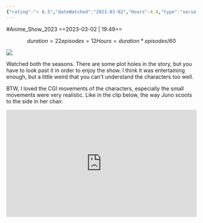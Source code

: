 ```yaml
---
{"rating":"⭐ 6.5","dateWatched":"2023-03-02","Hours":4.4,"type":"series","subType":"series","title":"Beastars","englishTitle":"Beastars","year":2019,"dataSource":"MALAPI","url":"https://myanimelist.net/anime/39195/Beastars","id":39195,"genres":["Drama","Slice of Life"],"studios":["Orange"],"episodes":12,"duration":"22 min per ep","onlineRating":7.85,"actors":null,"image":"https://cdn.myanimelist.net/images/anime/1234/102008.jpg","released":true,"streamingServices":["Netflix"],"airing":false,"airedFrom":"10/10/2019","airedTo":"26/12/2019","watched":false,"lastWatched":"","personalRating":0,"tags":["mediaDB/tv/series"],"dg-publish":true,"permalink":"/media-db/series/beastars-2019/","dgPassFrontmatter":true,"noteIcon":"1","created":"2023-11-14T21:08:36.269+05:30","updated":"2023-12-14T22:36:15.736+05:30"}
---
```


#Anime_Show_2023 
==2023-03-02 | 19:49==
```math
duration = 22
episodes = 12
Hours = duration * episodes / 60
```
<img src="https://cdn.myanimelist.net/images/anime/1234/102008.jpg">

Watched both the seasons. There are some plot holes in the story, but you have to look past it in order to enjoy the show. I think it was entertaining enough, but a little weird that you can't understand the characters too well.

BTW, I loved the CGI movements of the characters, especially the small movements were very realistic. Like in the clip below, the way Juno scoots to the side in her chair.

<div style="position: relative; padding-bottom: 56.25%; /* 16:9 aspect ratio */">
  <iframe
    src="https://www.youtube.com/embed/H5RZw1EhZ9I"
    style="position: absolute; top: 0; left: 0; width: 100%; height: 100%;"
    allow="autoplay; fullscreen"
    frameborder="0"
    scrolling="no"
  ></iframe>
</div>